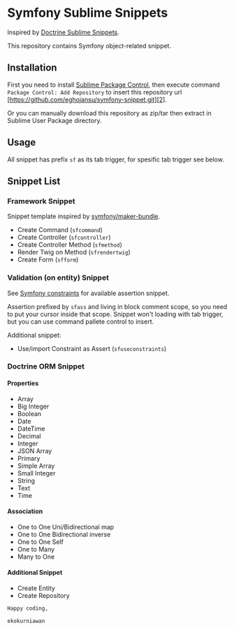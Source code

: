 # Symfony Sublime Snippets

Inspired by [Doctrine Sublime Snippets][3].

This repository contains Symfony object-related snippet.

## Installation

First you need to install [Sublime Package Control][1], then execute command `Package Control: Add Repository` to insert this repository url [https://github.com/eghojansu/symfony-snippet.git][2].

Or you can manually download this repository as zip/tar then extract in Sublime User Package directory.

## Usage

All snippet has prefix `sf` as its tab trigger, for spesific tab trigger see below.

## Snippet List

### Framework Snippet

Snippet template inspired by [symfony/maker-bundle][5].

* Create Command (`sfcommand`)
* Create Controller (`sfcontroller`)
* Create Controller Method (`sfmethod`)
* Render Twig on Method (`sfrendertwig`)
* Create Form (`sfform`)

### Validation (on entity) Snippet

See [Symfony constraints][4] for available assertion snippet.

Assertion prefixed by `sfass` and living in block comment scope, so you need to put your cursor inside that scope.
Snippet won't loading with tab trigger, but you can use command pallete control to insert.

Additional snippet:

* Use/import Constraint as Assert (`sfuseconstraints`)

### Doctrine ORM Snippet

#### Properties

* Array
* Big Integer
* Boolean
* Date
* DateTime
* Decimal
* Integer
* JSON Array
* Primary
* Simple Array
* Small Integer
* String
* Text
* Time

#### Association

* One to One Uni/Bidirectional map
* One to One Bidirectional inverse
* One to One Self
* One to Many
* Many to One

#### Additional Snippet

* Create Entity
* Create Repository


```sh
Happy coding,

ekokurniawan
```

[1]: https://packagecontrol.io/installation
[2]: https://github.com/eghojansu/symfony-snippet.git
[3]: https://github.com/npostulart/doctrine-sublime-snippets
[4]: https://symfony.com/doc/current/reference/constraints.html
[5]: https://packagist.org/packages/symfony/maker-bundle